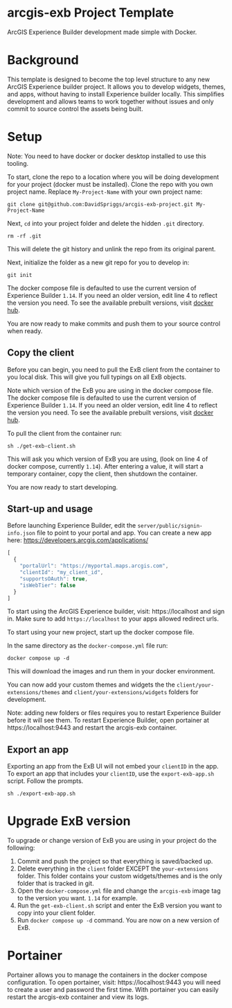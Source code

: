 # arcgis-exb Project Template
ArcGIS Experience Builder development made simple with Docker.

# Background
This template is designed to become the top level structure to any new ArcGIS Experience builder project. It allows you to develop widgets, themes, and apps, without having to install Experience builder locally. This simplifies development and allows teams to work together without issues and only commit to source control the assets being built.

# Setup
Note: You need to have docker or docker desktop installed to use this tooling.

To start, clone the repo to a location where you will be doing development for your project (docker must be installed). Clone the repo with you own project name. Replace `My-Project-Name` with your own project name:
```shell
git clone git@github.com:DavidSpriggs/arcgis-exb-project.git My-Project-Name
```
Next, `cd` into your project folder and delete the hidden `.git` directory.
```shell
rm -rf .git
```
This will delete the git history and unlink the repo from its original parent.

Next, initialize the folder as a new git repo for you to develop in:
```shell
git init
```

The docker compose file is defaulted to use the current version of Experience Builder `1.14`. If you need an older version, edit line 4 to reflect the version you need. To see the available prebuilt versions, visit [docker hub](https://hub.docker.com/r/dspriggs/arcgis-exb/tags).

You are now ready to make commits and push them to your source control when ready.

## Copy the client
Before you can begin, you need to pull the ExB client from the container to you local disk. This will give you full typings on all ExB objects. 

Note which version of the ExB you are using in the docker compose file. The docker compose file is defaulted to use the current version of Experience Builder `1.14`. If you need an older version, edit line 4 to reflect the version you need. To see the available prebuilt versions, visit [docker hub](https://hub.docker.com/r/dspriggs/arcgis-exb/tags).

To pull the client from the container run:
```shell
sh ./get-exb-client.sh
```
This will ask you which version of ExB you are using, (look on line 4 of docker compose, currently `1.14`). After entering a value, it will start a temporary container, copy the client, then shutdown the container. 

You are now ready to start developing.

## Start-up and usage
Before launching Experience Builder, edit the `server/public/signin-info.json` file to point to your portal and app. You can create a new app here: https://developers.arcgis.com/applications/
```javascript
[
  {
    "portalUrl": "https://myportal.maps.arcgis.com",
    "clientId": "my_client_id",
    "supportsOAuth": true,
    "isWebTier": false
  }
]
```
To start using the ArcGIS Experience builder, visit: https://localhost and sign in. Make sure to add `https://localhost` to your apps allowed redirect urls.

To start using your new project, start up the docker compose file. 

In the same directory as the `docker-compose.yml` file run:
```shell
docker compose up -d
```
This will download the images and run them in your docker environment.

You can now add your custom themes and widgets the the `client/your-extensions/themes` and `client/your-extensions/widgets` folders for development. 

Note: adding new folders or files requires you to restart Experience Builder before it will see them. To restart Experience Builder, open portainer at https://localhost:9443 and restart the arcgis-exb container.

## Export an app
Exporting an app from the ExB UI will not embed your `clientID` in the app. To export an app that includes your `clientID`, use the `export-exb-app.sh` script. Follow the prompts.
```shell
sh ./export-exb-app.sh
```
# Upgrade ExB version
To upgrade or change version of ExB you are using in your project do the following:
1. Commit and push the project so that everything is saved/backed up.
2. Delete everything in the `client` folder EXCEPT the `your-extensions` folder. This folder contains your custom widgets/themes and is the only folder that is tracked in git.
3. Open the `docker-compose.yml` file and change the `arcgis-exb` image tag to the version you want. `1.14` for example.
4. Run the `get-exb-client.sh` script and enter the ExB version you want to copy into your client folder.
5. Run `docker compose up -d` command. You are now on a new version of ExB.

# Portainer
Portainer allows you to manage the containers in the docker compose configuration. To open portainer, visit: https://localhost:9443 you will need to create a user and password the first time. With portainer you can easily restart the arcgis-exb container and view its logs.